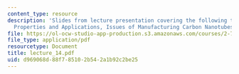 ```yaml
---
content_type: resource
description: 'Slides from lecture presentation covering the following topics: Synthesis,
  Properties and Applications, Issues of Manufacturing Carbon Nanotubes.'
file: https://ol-ocw-studio-app-production.s3.amazonaws.com/courses/2-76-multi-scale-system-design-fall-2004/d969068d88f785102b542a1b92c2be25_lecture_14.pdf
file_type: application/pdf
resourcetype: Document
title: lecture_14.pdf
uid: d969068d-88f7-8510-2b54-2a1b92c2be25
---
```

